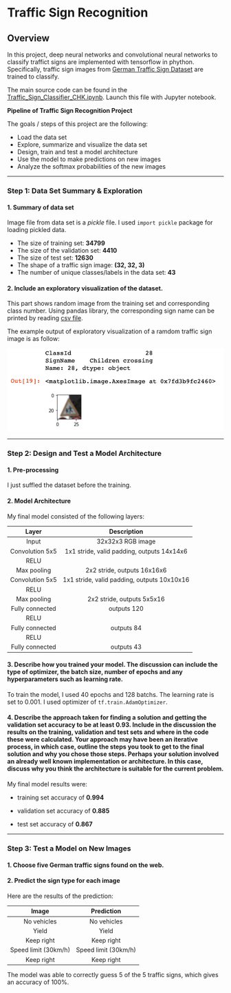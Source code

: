 # **Traffic Sign Recognition** 

## Overview

In this project, deep neural networks and convolutional neural networks to classify traffict signs are implemented with tensorflow in phython. Specifically, traffic sign images from [German Traffic Sign Dataset](http://benchmark.ini.rub.de/?section=gtsrb&subsection=dataset) are trained to classify.

The main source code can be found in the [Traffic_Sign_Classifier_CHK.ipynb](./Traffic_Sign_Classifier_CHK.ipynb). Launch this file with Jupyter notebook.

**Pipeline of Traffic Sign Recognition Project**

The goals / steps of this project are the following:

* Load the data set
* Explore, summarize and visualize the data set
* Design, train and test a model architecture
* Use the model to make predictions on new images
* Analyze the softmax probabilities of the new images


[//]: # "Image References"

[image1]: ./examples/visualization.png "Visualization"
[image2]: ./examples/grayscale.jpg "Grayscaling"
[image3]: ./examples/random_noise.jpg "Random Noise"
[image4]: ./examples/placeholder.png "Traffic Sign 1"
[image5]: ./examples/placeholder.png "Traffic Sign 2"
[image6]: ./examples/placeholder.png "Traffic Sign 3"
[image7]: ./examples/placeholder.png "Traffic Sign 4"
[image8]: ./examples/placeholder.png "Traffic Sign 5"

---

### Step 1: Data Set Summary & Exploration

#### 1. Summary of data set

Image file from data set is a *pickle* file. I used `import pickle` package for loading pickled data.

* The size of training set: **34799**
* The size of the validation set: **4410**
* The size of test set: **12630**
* The shape of a traffic sign image: **(32, 32, 3)**
* The number of unique classes/labels in the data set: **43**

#### 2. Include an exploratory visualization of the dataset.

This part shows random image from the training set and corresponding class number. Using pandas library, the corresponding sign name can be printed by reading [csv file](./signnames.csv).

The example output of exploratory visualization of a ramdom traffic sign image is as follow:

![alt text][image1]

---

### Step 2: Design and Test a Model Architecture

#### 1. Pre-processing

I just suffled the dataset before the training.




#### 2. Model Architecture

My final model consisted of the following layers:

|      Layer      |                 Description                 |
| :-------------: | :-----------------------------------------: |
|      Input      |              32x32x3 RGB image              |
| Convolution 5x5 | 1x1 stride, valid padding, outputs 14x14x6  |
|      RELU       |                                             |
|   Max pooling   |        2x2 stride,  outputs 16x16x6         |
| Convolution 5x5 | 1x1 stride, valid padding, outputs 10x10x16 |
|      RELU       |                                             |
|   Max pooling   |         2x2 stride,  outputs 5x5x16         |
| Fully connected |                 outputs 120                 |
|      RELU       |                                             |
| Fully connected |                 outputs 84                  |
|      RELU       |                                             |
| Fully connected |                 outputs 43                  |



#### 3. Describe how you trained your model. The discussion can include the type of optimizer, the batch size, number of epochs and any hyperparameters such as learning rate.

To train the model, I used 40 epochs and 128 batchs. The learning rate is set to 0.001. I used optimizer of `tf.train.AdamOptimizer`.

#### 4. Describe the approach taken for finding a solution and getting the validation set accuracy to be at least 0.93. Include in the discussion the results on the training, validation and test sets and where in the code these were calculated. Your approach may have been an iterative process, in which case, outline the steps you took to get to the final solution and why you chose those steps. Perhaps your solution involved an already well known implementation or architecture. In this case, discuss why you think the architecture is suitable for the current problem.

My final model results were:

* training set accuracy of **0.994**

* validation set accuracy of **0.885**

* test set accuracy of **0.867**

  

---



### Step 3: Test a Model on New Images

#### 1. Choose five German traffic signs found on the web.



#### 2. Predict the sign type for each image

Here are the results of the prediction:

|        Image         |      Prediction      |
| :------------------: | :------------------: |
|     No vehicles      |     No vehicles      |
|        Yield         |        Yield         |
|      Keep right      |      Keep right      |
| Speed limit (30km/h) | Speed limit (30km/h) |
|      Keep right      |      Keep right      |


The model was able to correctly guess 5 of the 5 traffic signs, which gives an accuracy of 100%. 

